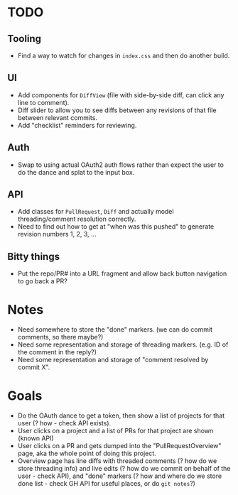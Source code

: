 # TODO

## Tooling
 - Find a way to watch for changes in `index.css` and then do another build.
 
## UI
 - Add components for `DiffView` (file with side-by-side diff, can click any line to comment).
 - Diff slider to allow you to see diffs between any revisions of that file between relevant commits.
 - Add "checklist" reminders for reviewing.
 
## Auth
 - Swap to using actual OAuth2 auth flows rather than expect the user to do the dance and splat to the input box.
 
## API
 - Add classes for `PullRequest`, `Diff` and actually model threading/comment resolution correctly.
 - Need to find out how to get at "when was this pushed" to generate revision numbers 1, 2, 3, ...

## Bitty things
 - Put the repo/PR# into a URL fragment and allow back button navigation to go back a PR?
   
# Notes
 - Need somewhere to store the "done" markers. (we can do commit comments, so there maybe?)
 - Need some representation and storage of threading markers. (e.g. ID of the comment in the reply?)
 - Need some representation and storage of "comment resolved by commit X".
 
# Goals
 - Do the OAuth dance to get a token, then show a list of projects for that user (? how - check API exists).
 - User clicks on a project and a list of PRs for that project are shown (known API)
 - User clicks on a PR and gets dumped into the "PullRequestOverview" page, aka the whole point of doing this
   project.
 - Overview page has line diffs with threaded comments (? how do we store threading info) and live edits
   (? how do we commit on behalf of the user - check API), and "done" markers (? how and where do we store
   done list - check GH API for useful places, or do `git notes`?)
